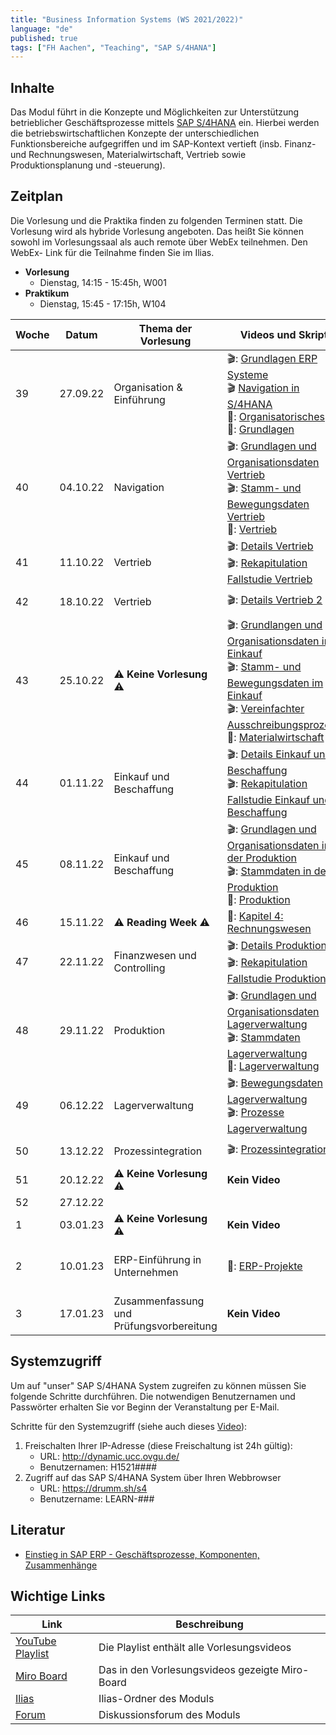 ```yaml
---
title: "Business Information Systems (WS 2021/2022)"
language: "de"
published: true
tags: ["FH Aachen", "Teaching", "SAP S/4HANA"]
---
```


## Inhalte

Das Modul führt in die Konzepte und Möglichkeiten zur Unterstützung
betrieblicher Geschäftsprozesse mittels
[SAP S/4HANA](https://www.sap.com/products/s4hana-erp.html) ein.
Hierbei werden die betriebswirtschaftlichen Konzepte der unterschiedlichen
Funktionsbereiche aufgegriffen und im SAP-Kontext vertieft
(insb. Finanz- und Rechnungswesen, Materialwirtschaft, Vertrieb sowie
Produktionsplanung und -steuerung).

## Zeitplan

Die Vorlesung und die Praktika finden zu folgenden Terminen statt. Die Vorlesung
wird als hybride Vorlesung angeboten. Das heißt Sie können sowohl im
Vorlesungssaal als auch remote über WebEx teilnehmen. Den WebEx-
Link für die Teilnahme finden Sie im Ilias.

- **Vorlesung**
  - Dienstag, 14:15 - 15:45h, W001
- **Praktikum**
  - Dienstag, 15:45 - 17:15h, W104

| Woche | Datum    | Thema der Vorlesung                      | Videos und Skript                                                                                                                                                                                                                                                                                                    | Praktikumsaufgabe                                                                                                                                                                                                                              |
| ----- | -------- | ---------------------------------------- | -------------------------------------------------------------------------------------------------------------------------------------------------------------------------------------------------------------------------------------------------------------------------------------------------------------------- | ---------------------------------------------------------------------------------------------------------------------------------------------------------------------------------------------------------------------------------------------- |
| 39    | 27.09.22 | Organisation & Einführung                | 🎬: [Grundlagen ERP Systeme](https://youtu.be/UC1czfAo_NM) <br/> 🎬 [Navigation in S/4HANA](https://youtu.be/Hf0zsjag7e8) <br/>📕: [Organisatorisches](bis/01_orga.pdf)<br/>📕: [Grundlagen](bis/02_grundlagen.pdf)                                                                                                  | ✅: [Fallstudie Navigation](bis/02_navigation.pdf) <br/> 📗: [Global Bike Story](bis/global_bike_story.pdf) <br/>⁉️: [Quiz ERP-Systeme](https://quizizz.com/join?gc=06633838) <br/>⁉️: [Quiz Navigation](https://quizizz.com/join?gc=57063790) |
| 40    | 04.10.22 | Navigation                               | 🎬: [Grundlagen und Organisationsdaten Vertrieb](https://youtu.be/kKLhCDz-0O0) <br/>🎬: [Stamm- und Bewegungsdaten Vertrieb](https://youtu.be/qyHaVjo5aag)<br/> 📕: [Vertrieb](bis/03_vertrieb.pdf)                                                                                                                  | ✅: [Fallstudie Vertrieb](bis/case_study_sd.pdf) <br>⁉️: [Quiz](https://quizizz.com/join?gc=07977326)                                                                                                                                          |
| 41    | 11.10.22 | Vertrieb                                 | 🎬: [Details Vertrieb](https://youtu.be/gQ42MlvmK2Y) <br/> 🎬: [Rekapitulation Fallstudie Vertrieb](https://youtu.be/8T-lNb6DNqo)                                                                                                                                                                                    | ✅: [Praxisfall Vertrieb 1](bis/praxisfall_sd1.pdf)<br/> ⁉️: [Quiz](https://quizizz.com/join?gc=24126430)                                                                                                                                      |
| 42    | 18.10.22 | Vertrieb                                 | 🎬: [Details Vertrieb 2](https://youtu.be/9CmiR8WV1V0)                                                                                                                                                                                                                                                               | ✅: [Praxisfall Vertrieb 2](bis/praxisfall_sd2.pdf)                                                                                                                                                                                            |
| 43    | 25.10.22 | ⚠️ **Keine Vorlesung** ⚠️                | 🎬: [Grundlangen und Organisationsdaten im Einkauf](https://youtu.be/-BBgqO-JAwI)<br/>🎬: [Stamm- und Bewegungsdaten im Einkauf](https://youtu.be/5XBIjopvC08)</br>🎬: [Vereinfachter Ausschreibungsprozess](https://youtu.be/UQPu0Srbsow)</br>📕: [Materialwirtschaft](sap_in_der_praxis/04_materialwirtschaft.pdf) | ✅: [Fallstudie Einkauf und Beschaffung](sap_in_der_praxis/case_study_mm.pdf)                                                                                                                                                                  |
| 44    | 01.11.22 | Einkauf und Beschaffung                  | 🎬: [Details Einkauf und Beschaffung](https://youtu.be/LWo21SR3mms) <br/> 🎬: [Rekapitulation Fallstudie Einkauf und Beschaffung](https://youtu.be/zXCaHlW06Tk)                                                                                                                                                      | ✅: [Praxisfall Einkauf und Beschaffung](bis/praxisfall_beschaffung.pdf) <br/> ⁉️: [Quiz](https://quizizz.com/join?gc=63430977)                                                                                                                |
| 45    | 08.11.22 | Einkauf und Beschaffung                  | 🎬: [Grundlagen und Organisationsdaten in der Produktion](https://youtu.be/aizQCCbfL10) <br/> 🎬: [Stammdaten in der Produktion](https://youtu.be/F7L6891WXPY) <br/>📕: [Produktion](bis/05_produktion.pdf)                                                                                                          | ✅: [Fallstudie Produktion](sap_in_der_praxis/case_study_pp.pdf)                                                                                                                                                                               |
| 46    | 15.11.22 | ⚠️ **Reading Week** ⚠️                   | 📕: [Kapitel 4: Rechnungswesen](https://ebookcentral.proquest.com/lib/aachen/detail.action?docID=6383035)                                                                                                                                                                                                            | ✅: [Fallstudie FI ](bis/case_study_fi_ap.pdf)<br/> ✅: [Fallstudie CO ](bis/case_study_co_cca.pdf)                                                                                                                                            |
| 47    | 22.11.22 | Finanzwesen und Controlling              | 🎬: [Details Produktion](https://youtu.be/0dgUvE5MghI)<br/> 🎬: [Rekapitulation Fallstudie Produktion](https://youtu.be/_1Snnqouh7k)                                                                                                                                                                                 | ✅: [Praxisfall PP](bis/praxisfall_pp.pdf) <br/> ⁉️: [Quiz](https://quizizz.com/join?gc=62081873)                                                                                                                                              |
| 48    | 29.11.22 | Produktion                               | 🎬: [Grundlagen und Organisationsdaten Lagerverwaltung](https://youtu.be/LOZhRZLwIIM) <br/> 🎬: [Stammdaten Lagerverwaltung](https://youtu.be/DJznOxenWSk) </br>📕: [Lagerverwaltung](bis/07_lagerverwaltung.pdf)                                                                                                    | ✅: [Fallstudie Lagerverwaltung](bis/case_study_wm_i.pdf)                                                                                                                                                                                      |
| 49    | 06.12.22 | Lagerverwaltung                          | 🎬: [Bewegungsdaten Lagerverwaltung](https://youtu.be/zswJgzK785A) <br/> 🎬: [Prozesse Lagerverwaltung](https://youtu.be/cbF9aSarf7I)                                                                                                                                                                                | ✅: [Praxisfall Lagerverwaltung](bis/praxisfall_wm1.pdf) <br/> ⁉️: [Quiz](https://quizizz.com/join?gc=44918129)                                                                                                                                |
| 50    | 13.12.22 | Prozessintegration                       | 🎬: [Prozessintegration](https://youtu.be/PGIJz-mIL2s)                                                                                                                                                                                                                                                               | ✅: [Praxisfall Prozessintegration](bis/praxisfall_process_integration.pdf)                                                                                                                                                                    |
| 51    | 20.12.22 | ⚠️ **Keine Vorlesung** ⚠️                | **Kein Video**                                                                                                                                                                                                                                                                                                       | **Kein Praktikum**                                                                                                                                                                                                                             |
| 52    | 27.12.22 |                                          |                                                                                                                                                                                                                                                                                                                      |                                                                                                                                                                                                                                                |
| 1     | 03.01.23 | ⚠️ **Keine Vorlesung** ⚠️                | **Kein Video**                                                                                                                                                                                                                                                                                                       | **Kein Praktikum**                                                                                                                                                                                                                             |
| 2     | 10.01.23 | ERP-Einführung in Unternehmen            | 📕: [ERP-Projekte](bis/08_erp_projects.pdf)                                                                                                                                                                                                                                                                          | ✅: Zusätzliches Praktikum zum Praxisfall Prozessintegration                                                                                                                                                                                   |
| 3     | 17.01.23 | Zusammenfassung und Prüfungsvorbereitung | **Kein Video**                                                                                                                                                                                                                                                                                                       | **Kein Praktikum**                                                                                                                                                                                                                             |

## Systemzugriff

Um auf "unser" SAP S/4HANA System zugreifen zu können müssen Sie folgende Schritte
durchführen. Die notwendigen Benutzernamen und Passwörter erhalten Sie vor
Beginn der Veranstaltung per E-Mail.

Schritte für den Systemzugriff (siehe auch dieses [Video](https://youtu.be/kibeQuMlYKQ)):

1. Freischalten Ihrer IP-Adresse (diese Freischaltung ist 24h gültig):
   - URL: http://dynamic.ucc.ovgu.de/
   - Benutzernamen: H1521####
2. Zugriff auf das SAP S/4HANA System über Ihren Webbrowser
   - URL: https://drumm.sh/s4
   - Benutzername: LEARN-###

## Literatur

- [Einstieg in SAP ERP - Geschäftsprozesse, Komponenten, Zusammenhänge](https://www.rheinwerk-verlag.de/einstieg-in-sap-erp-geschaeftsprozesse-komponenten-zusammenhaenge-erklaert-am-beispielunternehmen-global-bike/)

## Wichtige Links

| Link                                                                 | Beschreibung                                    |
| -------------------------------------------------------------------- | ----------------------------------------------- |
| [YouTube Playlist](https://drumm.sh/yt/sap)                          | Die Playlist enthält alle Vorlesungsvideos      |
| [Miro Board](https://miro.com/app/board/o9J_lvLhjsk=/)               | Das in den Vorlesungsvideos gezeigte Miro-Board |
| [Ilias](https://www.ili.fh-aachen.de/goto_elearning_crs_817696.html) | Ilias-Ordner des Moduls                         |
| [Forum](https://www.ili.fh-aachen.de/goto_elearning_frm_817709.html) | Diskussionsforum des Moduls                     |
